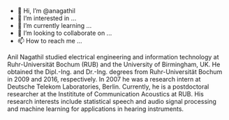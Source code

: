- 👋 Hi, I’m @anagathil
- 👀 I’m interested in ...
- 🌱 I’m currently learning ...
- 💞️ I’m looking to collaborate on ...
- 📫 How to reach me ...

<!---
anagathil/anagathil is a ✨ special ✨ repository because its `README.md` (this file) appears on your GitHub profile.
You can click the Preview link to take a look at your changes.
--->

Anil Nagathil studied electrical engineering and information technology at Ruhr-Universität Bochum (RUB) and the 
University of Birmingham, UK. He obtained the Dipl.-Ing. and Dr.-Ing. degrees from Ruhr-Universität Bochum in 2009 and 2016, 
respectively. In 2007 he was a research intern at Deutsche Telekom Laboratories, Berlin. Currently, he is a postdoctoral 
researcher at the Instititute of Communication Acoustics at RUB. His research interests include statistical speech and 
audio signal processing and machine learning for applications in hearing instruments.
